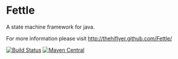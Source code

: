 # Fettle

A state machine framework for java.

For more information please visit http://thehiflyer.github.com/Fettle/

[![Build Status](https://travis-ci.org/thehiflyer/Fettle.svg?branch=master)](https://travis-ci.org/thehiflyer/Fettle)
[![Maven Central](https://maven-badges.herokuapp.com/maven-central/se.fearless/fettle/badge.svg)](https://maven-badges.herokuapp.com/maven-central/se.fearless/fettle)